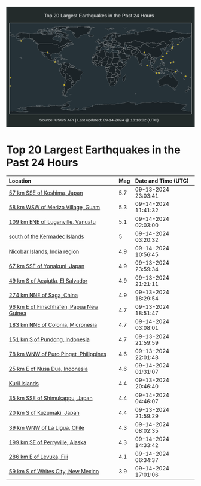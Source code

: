 ![Map](./map.png)

# Top 20 Largest Earthquakes in the Past 24 Hours

| Location | Mag | Date and Time (UTC) |
|:---|:---|:---|
| [57 km SSE of Koshima, Japan](https://earthquake.usgs.gov/earthquakes/eventpage/us7000ndp6) | 5.7 | 09-13-2024 23:03:41 |
| [58 km WSW of Merizo Village, Guam](https://earthquake.usgs.gov/earthquakes/eventpage/us7000ndsf) | 5.3 | 09-14-2024 11:41:32 |
| [109 km ENE of Luganville, Vanuatu](https://earthquake.usgs.gov/earthquakes/eventpage/us7000ndq3) | 5.1 | 09-14-2024 02:03:00 |
| [south of the Kermadec Islands](https://earthquake.usgs.gov/earthquakes/eventpage/us7000ndqm) | 5 | 09-14-2024 03:20:32 |
| [Nicobar Islands, India region](https://earthquake.usgs.gov/earthquakes/eventpage/us7000nds7) | 4.9 | 09-14-2024 10:56:45 |
| [67 km SSE of Yonakuni, Japan](https://earthquake.usgs.gov/earthquakes/eventpage/us7000ndpm) | 4.9 | 09-13-2024 23:59:34 |
| [49 km S of Acajutla, El Salvador](https://earthquake.usgs.gov/earthquakes/eventpage/us7000ndnm) | 4.9 | 09-13-2024 21:21:11 |
| [274 km NNE of Saga, China](https://earthquake.usgs.gov/earthquakes/eventpage/us7000ndmh) | 4.9 | 09-13-2024 18:29:54 |
| [96 km E of Finschhafen, Papua New Guinea](https://earthquake.usgs.gov/earthquakes/eventpage/us7000ndmk) | 4.7 | 09-13-2024 18:51:47 |
| [183 km NNE of Colonia, Micronesia](https://earthquake.usgs.gov/earthquakes/eventpage/us7000ndqz) | 4.7 | 09-14-2024 03:08:01 |
| [151 km S of Pundong, Indonesia](https://earthquake.usgs.gov/earthquakes/eventpage/us7000ndns) | 4.7 | 09-13-2024 21:59:59 |
| [78 km WNW of Puro Pinget, Philippines](https://earthquake.usgs.gov/earthquakes/eventpage/us7000ndp1) | 4.6 | 09-13-2024 22:01:48 |
| [25 km E of Nusa Dua, Indonesia](https://earthquake.usgs.gov/earthquakes/eventpage/us7000ndpv) | 4.6 | 09-14-2024 01:31:07 |
| [Kuril Islands](https://earthquake.usgs.gov/earthquakes/eventpage/us7000ndnb) | 4.4 | 09-13-2024 20:46:40 |
| [35 km SSE of Shimukappu, Japan](https://earthquake.usgs.gov/earthquakes/eventpage/us7000ndqy) | 4.4 | 09-14-2024 04:46:07 |
| [20 km S of Kuzumaki, Japan](https://earthquake.usgs.gov/earthquakes/eventpage/us7000ndnt) | 4.4 | 09-13-2024 21:59:29 |
| [39 km WNW of La Ligua, Chile](https://earthquake.usgs.gov/earthquakes/eventpage/us7000ndrp) | 4.3 | 09-14-2024 08:02:35 |
| [199 km SE of Perryville, Alaska](https://earthquake.usgs.gov/earthquakes/eventpage/ak024bux6req) | 4.3 | 09-14-2024 14:33:42 |
| [286 km E of Levuka, Fiji](https://earthquake.usgs.gov/earthquakes/eventpage/us7000ndre) | 4.1 | 09-14-2024 06:34:37 |
| [59 km S of Whites City, New Mexico](https://earthquake.usgs.gov/earthquakes/eventpage/tx2024scvz) | 3.9 | 09-14-2024 17:01:06 |
